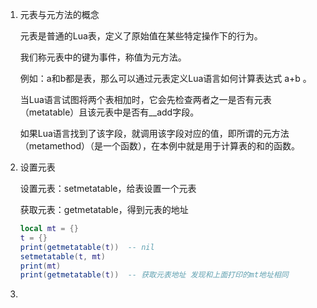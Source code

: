 1. 元表与元方法的概念

   元表是普通的Lua表，定义了原始值在某些特定操作下的行为。

   我们称元表中的键为事件，称值为元方法。

   例如：a和b都是表，那么可以通过元表定义Lua语言如何计算表达式 a+b 。

   当Lua语言试图将两个表相加时，它会先检查两者之一是否有元表（metatable）且该元表中是否有__add字段。

   如果Lua语言找到了该字段，就调用该字段对应的值，即所谓的元方法（metamethod）（是一个函数），在本例中就是用于计算表的和的函数。

2. 设置元表

   设置元表：setmetatable，给表设置一个元表

   获取元表：getmetatable，得到元表的地址

   ```lua
   local mt = {}
   t = {}
   print(getmetatable(t))  -- nil
   setmetatable(t, mt)
   print(mt)
   print(getmetatable(t))  -- 获取元表地址 发现和上面打印的mt地址相同
   ```

3. 